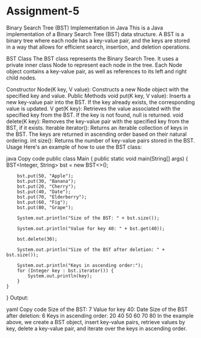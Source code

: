 # Assignment-5

Binary Search Tree (BST) Implementation in Java
This is a Java implementation of a Binary Search Tree (BST) data structure. A BST is a binary tree where each node has a key-value pair, and the keys are stored in a way that allows for efficient search, insertion, and deletion operations.

BST Class
The BST class represents the Binary Search Tree. It uses a private inner class Node to represent each node in the tree. Each Node object contains a key-value pair, as well as references to its left and right child nodes.

Constructor
Node(K key, V value): Constructs a new Node object with the specified key and value.
Public Methods
void put(K key, V value): Inserts a new key-value pair into the BST. If the key already exists, the corresponding value is updated.
V get(K key): Retrieves the value associated with the specified key from the BST. If the key is not found, null is returned.
void delete(K key): Removes the key-value pair with the specified key from the BST, if it exists.
Iterable<K> iterator(): Returns an iterable collection of keys in the BST. The keys are returned in ascending order based on their natural ordering.
int size(): Returns the number of key-value pairs stored in the BST.
Usage
Here's an example of how to use the BST class:

java
Copy code
public class Main {
public static void main(String[] args) {
BST<Integer, String> bst = new BST<>();

        bst.put(50, "Apple");
        bst.put(30, "Banana");
        bst.put(20, "Cherry");
        bst.put(40, "Date");
        bst.put(70, "Elderberry");
        bst.put(60, "Fig");
        bst.put(80, "Grape");

        System.out.println("Size of the BST: " + bst.size());

        System.out.println("Value for key 40: " + bst.get(40));

        bst.delete(30);

        System.out.println("Size of the BST after deletion: " + bst.size());

        System.out.println("Keys in ascending order:");
        for (Integer key : bst.iterator()) {
            System.out.println(key);
        }
    }
}
Output:

yaml
Copy code
Size of the BST: 7
Value for key 40: Date
Size of the BST after deletion: 6
Keys in ascending order:
20
40
50
60
70
80
In the example above, we create a BST object, insert key-value pairs, retrieve values by key, delete a key-value pair, and iterate over the keys in ascending order.